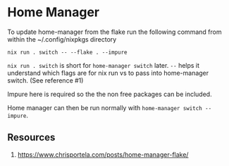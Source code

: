 # Home Manager

To update home-manager from the flake run the following command from within the ~/.config/nixpkgs directory

```
nix run . switch -- --flake . --impure
```

`nix run . switch` is short for `home-manager switch` later. `--` helps it understand which flags are for nix run vs to pass into home-manager switch. (See reference #1)

Impure here is required so the the non free packages can be included.

Home manager can then be run normally with `home-manager switch --impure`.

## Resources

1. https://www.chrisportela.com/posts/home-manager-flake/

